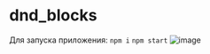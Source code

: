 # dnd_blocks
Для запуска приложения:
``npm i``
``npm start``
![image](https://github.com/melogo5/dnd_blocks/assets/29396690/a06be825-7ff0-44e8-8550-7748bcd19b51)
